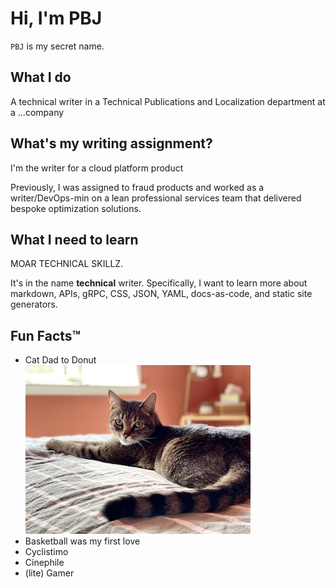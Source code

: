 # Hi, I'm PBJ 
`PBJ` is my secret name.

## What I do 
A technical writer in a Technical Publications and Localization department at a ...company

## What's my writing assignment? 
I'm the writer for a cloud platform product

Previously, I was assigned to fraud products and worked as a writer/DevOps-min on a lean professional services team that delivered bespoke optimization solutions.

## What I need to learn 
MOAR TECHNICAL SKILLZ. 

It's in the name **technical** writer. Specifically, I want to learn more about markdown, APIs, gRPC, CSS, JSON, YAML, docs-as-code, and static site generators. 

## Fun Facts™
- Cat Dad to Donut <br>
    ![Donut](/pics/IMG_4917.jpeg)     
- Basketball was my first love 
- Cyclistimo 
- Cinephile 
- (lite) Gamer 

